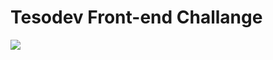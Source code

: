 # Tesodev Front-end Challange

<img src="https://media.giphy.com/media/DHLNRsKZirwFQrkIoB/giphy.gif">
